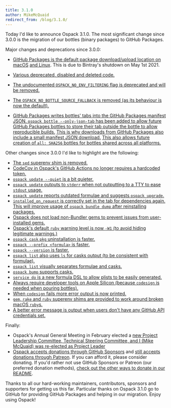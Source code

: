 ```yaml
---
title: 3.1.0
author: MikeMcQuaid
redirect_from: /blog/3.1.0/
---
```


Today I'd like to announce Ospack 3.1.0. The most significant change since 3.0.0 is the migration of our bottles (binary packages) to GitHub Packages.

Major changes and deprecations since 3.0.0:

- [GitHub Packages is the default package download/upload location on macOS](https://github.com/Ospack/ospack/pull/11070) [and Linux](https://github.com/Ospack/ospack/pull/11073). This is due to Bintray's shutdown on May 1st 2021.
- [Various deprecated, disabled and deleted code.](https://github.com/Ospack/ospack/pull/11075)
- [The undocumented `OSPACK_NO_ENV_FILTERING` flag is deprecated and will be removed.](https://github.com/Ospack/ospack/pull/10778)

- [The `OSPACK_NO_BOTTLE_SOURCE_FALLBACK` is removed (as its behaviour is now the default).](https://github.com/Ospack/ospack/pull/10640)
- [GitHub Packages writes bottles' tabs into the GitHub Packages manifest JSON. `ospack bottle --only-json-tab` has been added to allow future GitHub Packages bottles to store their tab outside the bottle to allow reproducible builds.](https://github.com/Ospack/ospack/pull/10948) [This is why downloads from GitHub Packages also include a small manifest JSON download.](https://github.com/Ospack/ospack/pull/10977) [This also allows future creation of `all: SHA256` bottles for bottles shared across all platforms.](https://github.com/Ospack/ospack/pull/11077)

Other changes since 3.0.0 I'd like to highlight are the following:

- [The `sed` superenv shim is removed.](https://github.com/Ospack/ospack/pull/10802)
- [CodeCov in Ospack's GitHub Actions no longer requires a hardcoded token.](https://github.com/Ospack/ospack/pull/10514)
- [`ospack update --quiet` is a bit quieter.](https://github.com/Ospack/ospack/pull/10868)
- [`ospack update` outputs to `stderr` when not outputting to a TTY to ease `stdout` usage.](https://github.com/Ospack/ospack/pull/10501)
- [`ospack update` reports outdated formulae and suggests `ospack upgrade`.](https://github.com/Ospack/ospack/pull/10581)
- [`installed_on_request` is correctly set in the tab for dependencies again. This will improve usage of `ospack bundle dump` after reinstalling packages.](https://github.com/Ospack/ospack/pull/10681)
- [Ospack does not load non-Bundler gems to prevent issues from user-installed gems.](https://github.com/Ospack/ospack/pull/10695)
- [Ospack's default `ruby` warning level is now `-W1` (to avoid hiding legitimate warnings.)](https://github.com/Ospack/ospack/pull/10598)
- [`ospack cask` `pkg` uninstallation is faster.](https://github.com/Ospack/ospack/pull/10954)
- [`ospack --prefix <formula>` is faster.](https://github.com/Ospack/ospack/pull/10693)
- [`ospack --version` is faster.](https://github.com/Ospack/ospack/pull/10771)
- [`ospack list` also uses `ls` for casks output (to be consistent with formulae).](https://github.com/Ospack/ospack/pull/10945)
- [`ospack list` visually separates formulae and casks.](https://github.com/Ospack/ospack/pull/10899)
- [`ospack bump` supports casks.](https://github.com/Ospack/ospack/pull/10635)
- [`service do` is a new formula DSL to allow plists to be easily generated.](https://github.com/Ospack/ospack/pull/9517)
- [Always require developer tools on Apple Silicon (because `codesign` is needed when pouring bottles).](https://github.com/Ospack/ospack/pull/10533)
- [When `codesign` fails more error output is now printed.](https://github.com/Ospack/ospack/pull/10590)
- [`gem`, `rake` and `ruby` superenv shims are provided to work around broken macOS `ruby`s.](https://github.com/Ospack/ospack/pull/10595)
- [A better error message is output when users don't have any GitHub API credentials set.](https://github.com/Ospack/ospack/pull/10535)

Finally:

- Ospack's Annual General Meeting in February elected a [new Project Leadership Committee, Technical Steering Committee, and I (Mike McQuaid) was re-elected as Project Leader](https://github.com/Ospack/ospack#who-we-are)
- [Ospack accepts donations through GitHub Sponsors](https://github.com/sponsors/Ospack) and [still accepts donations through Patreon](https://www.patreon.com/ospack). If you can afford it, please consider donating. If you'd rather not use GitHub Sponsors or Patreon (our preferred donation methods), [check out the other ways to donate in our README](https://github.com/Ospack/ospack/#donations).

Thanks to all our hard-working maintainers, contributors, sponsors and supporters for getting us this far. Particular thanks on Ospack 3.1.0 go to GitHub for providing GitHub Packages and helping in our migration. Enjoy using Ospack!
